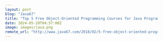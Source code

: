 ```yaml
---
layout: post
blog: "Java67"
title: "Top 5 Free Object-Oriented Programming Courses for Java Programmers in 2024 [UPDATED]"
date: 2024-05-28T04:57:00Z
image: images/java.png
remote_url: "http://www.java67.com/2018/02/5-free-object-oriented-programming-online-courses.html"
---
```

